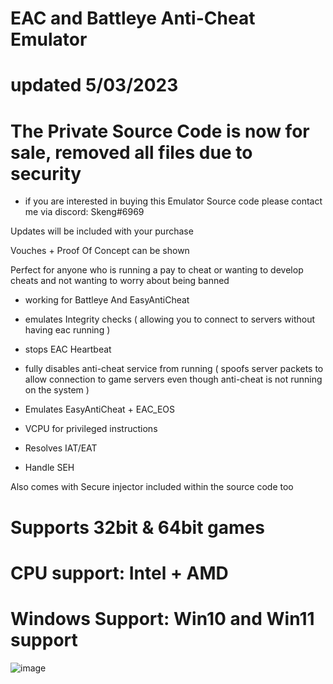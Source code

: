 # EAC and Battleye Anti-Cheat Emulator
# updated 5/03/2023
# The Private Source Code is now for sale, removed all files due to security
- if you are interested in buying this Emulator Source code please contact me via discord: Skeng#6969

Updates will be included with your purchase

Vouches + Proof Of Concept can be shown 

Perfect for anyone who is running a pay to cheat or wanting to develop cheats and not wanting to worry about being banned


- working for Battleye And EasyAntiCheat 
- emulates Integrity checks ( allowing you to connect to servers without having eac running )
- stops EAC Heartbeat 
- fully disables anti-cheat service from running ( spoofs server packets to allow connection to game servers even though anti-cheat is not running on the system )
- Emulates EasyAntiCheat + EAC_EOS

- VCPU for privileged instructions
- Resolves IAT/EAT
- Handle SEH

Also comes with Secure injector included within the source code too 
 
# Supports 32bit & 64bit games
# CPU support: Intel + AMD 
# Windows Support: Win10 and Win11 support
  


![image](https://user-images.githubusercontent.com/75455555/219978119-0eeefea4-f8db-4e5d-aae0-d6211ac091cb.png)




